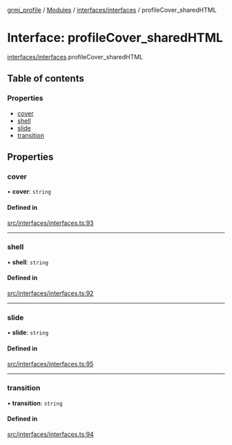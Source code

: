 [grmj_profile](../README.md) / [Modules](../modules.md) / [interfaces/interfaces](../modules/interfaces_interfaces.md) / profileCover\_sharedHTML

# Interface: profileCover\_sharedHTML

[interfaces/interfaces](../modules/interfaces_interfaces.md).profileCover_sharedHTML

## Table of contents

### Properties

- [cover](interfaces_interfaces.profileCover_sharedHTML.md#cover)
- [shell](interfaces_interfaces.profileCover_sharedHTML.md#shell)
- [slide](interfaces_interfaces.profileCover_sharedHTML.md#slide)
- [transition](interfaces_interfaces.profileCover_sharedHTML.md#transition)

## Properties

### cover

• **cover**: `string`

#### Defined in

[src/interfaces/interfaces.ts:93](https://github.com/Gordon2735/grmj_profile/blob/1239e9c/src/interfaces/interfaces.ts#L93)

___

### shell

• **shell**: `string`

#### Defined in

[src/interfaces/interfaces.ts:92](https://github.com/Gordon2735/grmj_profile/blob/1239e9c/src/interfaces/interfaces.ts#L92)

___

### slide

• **slide**: `string`

#### Defined in

[src/interfaces/interfaces.ts:95](https://github.com/Gordon2735/grmj_profile/blob/1239e9c/src/interfaces/interfaces.ts#L95)

___

### transition

• **transition**: `string`

#### Defined in

[src/interfaces/interfaces.ts:94](https://github.com/Gordon2735/grmj_profile/blob/1239e9c/src/interfaces/interfaces.ts#L94)
